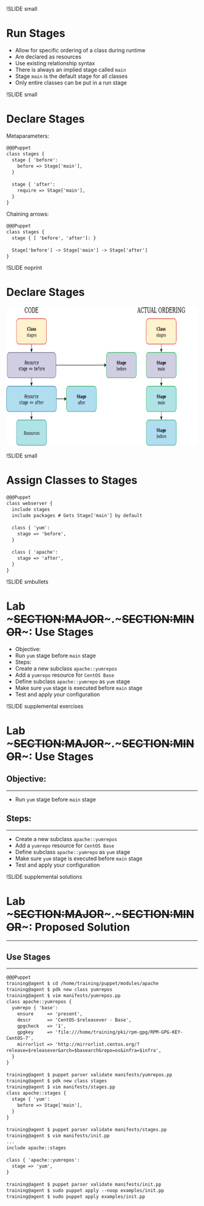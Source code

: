 !SLIDE small
# Run Stages

* Allow for specific ordering of a class during runtime
* Are declared as resources
* Use existing relationship syntax
* There is always an implied stage called `main`
* Stage `main` is the default stage for all classes
* Only entire classes can be put in a run stage


!SLIDE small
# Declare Stages

Metaparameters:

    @@@Puppet
    class stages {
      stage { 'before':
        before => Stage['main'],
      }

      stage { 'after':
        require => Stage['main'],
      }
    }

Chaining arrows:

    @@@Puppet
    class stages {
      stage { [ 'before', 'after']: }

      Stage['before'] -> Stage['main'] -> Stage['after']
    }


!SLIDE noprint
# Declare Stages

<center><img src="./_images/Stages_Puppet.png" style="width:850px;height:368px;" alt="Legacy Classification"/></center>


!SLIDE small
# Assign Classes to Stages

    @@@Puppet
    class webserver {
      include stages
      include packages # Gets Stage['main'] by default

      class { 'yum':
        stage => 'before',
      }

      class { 'apache':
        stage => 'after',
      }
    }


!SLIDE smbullets
# Lab ~~~SECTION:MAJOR~~~.~~~SECTION:MINOR~~~: Use Stages

* Objective:
 * Run `yum` stage before `main` stage
* Steps:
 * Create a new subclass `apache::yumrepos`
 * Add a `yumrepo` resource for `CentOS Base`
 * Define subclass `apache::yumrepo` as `yum` stage
 * Make sure `yum` stage is executed before `main` stage
 * Test and apply your configuration


!SLIDE supplemental exercises
# Lab ~~~SECTION:MAJOR~~~.~~~SECTION:MINOR~~~: Use Stages

## Objective:

****

* Run `yum` stage before `main` stage

## Steps:

****

* Create a new subclass `apache::yumrepos`
* Add a `yumrepo` resource for `CentOS Base`
* Define subclass `apache::yumrepo` as `yum` stage
* Make sure `yum` stage is executed before `main` stage
* Test and apply your configuration


!SLIDE supplemental solutions
# Lab ~~~SECTION:MAJOR~~~.~~~SECTION:MINOR~~~: Proposed Solution

****

## Use Stages 

****

    @@@Puppet
    training@agent $ cd /home/training/puppet/modules/apache
    training@agent $ pdk new class yumrepos
    training@agent $ vim manifests/yumrepos.pp
    class apache::yumrepos {
      yumrepo { 'base':
        ensure     => 'present',
        descr      => 'CentOS-$releasever - Base',
        gpgcheck   => '1',
        gpgkey     => 'file:///home/training/pki/rpm-gpg/RPM-GPG-KEY-CentOS-7',
        mirrorlist => 'http://mirrorlist.centos.org/?release=$releasever&arch=$basearch&repo=os&infra=$infra',
      }
    }

    training@agent $ puppet parser validate manifests/yumrepos.pp
    training@agent $ pdk new class stages
    training@agent $ vim manifests/stages.pp
    class apache::stages {
      stage { 'yum':
        before => Stage['main'],
      }
    }

    training@agent $ puppet parser validate manifests/stages.pp
    training@agent $ vim manifests/init.pp
    ...
    include apache::stages
 
    class { 'apache::yumrepos':
      stage => 'yum',
    }

    training@agent $ puppet parser validate manifests/init.pp
    training@agent $ sudo puppet apply --noop examples/init.pp
    training@agent $ sudo puppet apply examples/init.pp

